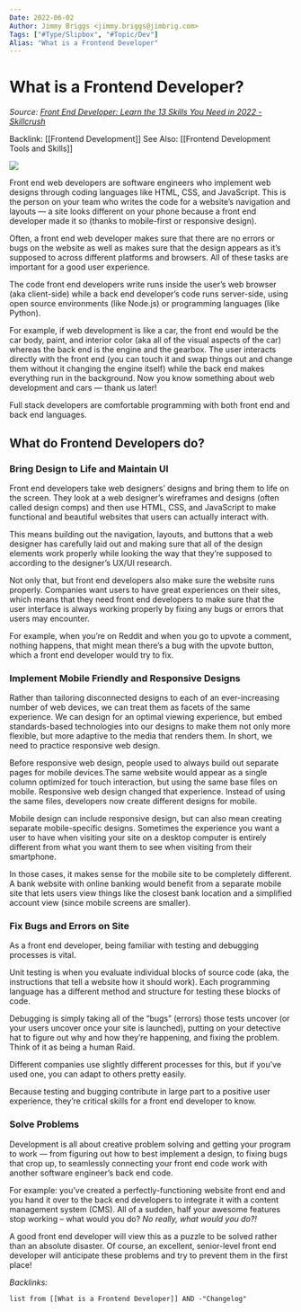 ```yaml
---
Date: 2022-06-02
Author: Jimmy Briggs <jimmy.briggs@jimbrig.com>
Tags: ["#Type/Slipbox", "#Topic/Dev"]
Alias: "What is a Frontend Developer"
---
```


# What is a Frontend Developer?

*Source: [Front End Developer: Learn the 13 Skills You Need in 2022 - Skillcrush](https://skillcrush.com/blog/skills-to-become-a-front-end-developer/)*

Backlink: [[Frontend Development]]
See Also: [[Frontend Development Tools and Skills]]

![](https://i.imgur.com/LSUUTzV.png)


Front end web developers are software engineers who implement web designs through coding languages like HTML, CSS, and JavaScript. This is the person on your team who writes the code for a website’s navigation and layouts — a site looks different on your phone because a front end developer made it so (thanks to mobile-first or responsive design).

Often, a front end web developer makes sure that there are no errors or bugs on the website as well as makes sure that the design appears as it’s supposed to across different platforms and browsers. All of these tasks are important for a good user experience.

The code front end developers write runs inside the user’s web browser (aka client-side) while a back end developer’s code runs server-side, using open source environments (like Node.js) or programming languages (like Python).

For example, if web development is like a car, the front end would be the car body, paint, and interior color (aka all of the visual aspects of the car) whereas the back end is the engine and the gearbox. The user interacts directly with the front end (you can touch it and swap things out and change them without it changing the engine itself) while the back end makes everything run in the background. Now you know something about web development and cars — thank us later!

Full stack developers are comfortable programming with both front end and back end languages.

## What do Frontend Developers do?

### Bring Design to Life and Maintain UI

Front end developers take web designers’ designs and bring them to life on the screen. They look at a web designer’s wireframes and designs (often called design comps) and then use HTML, CSS, and JavaScript to make functional and beautiful websites that users can actually interact with.

This means building out the navigation, layouts, and buttons that a web designer has carefully laid out and making sure that all of the design elements work properly while looking the way that they’re supposed to according to the designer’s UX/UI research.

Not only that, but front end developers also make sure the website runs properly. Companies want users to have great experiences on their sites, which means that they need front end developers to make sure that the user interface is always working properly by fixing any bugs or errors that users may encounter.

For example, when you’re on Reddit and when you go to upvote a comment, nothing happens, that might mean there’s a bug with the upvote button, which a front end developer would try to fix.

### Implement Mobile Friendly and Responsive Designs

Rather than tailoring disconnected designs to each of an ever-increasing number of web devices, we can treat them as facets of the same experience. We can design for an optimal viewing experience, but embed standards-based technologies into our designs to make them not only more flexible, but more adaptive to the media that renders them. In short, we need to practice responsive web design.

Before responsive web design, people used to always build out separate pages for mobile devices.The same website would appear as a single column optimized for touch interaction, but using the same base files on mobile. Responsive web design changed that experience. Instead of using the same files, developers now create different designs for mobile.

Mobile design can include responsive design, but can also mean creating separate mobile-specific designs. Sometimes the experience you want a user to have when visiting your site on a desktop computer is entirely different from what you want them to see when visiting from their smartphone.

In those cases, it makes sense for the mobile site to be completely different. A bank website with online banking would benefit from a separate mobile site that lets users view things like the closest bank location and a simplified account view (since mobile screens are smaller).

### Fix Bugs and Errors on Site

As a front end developer, being familiar with testing and debugging processes is vital.

Unit testing is when you evaluate individual blocks of source code (aka, the instructions that tell a website how it should work). Each programming language has a different method and structure for testing these blocks of code.

Debugging is simply taking all of the “bugs” (errors) those tests uncover (or your users uncover once your site is launched), putting on your detective hat to figure out why and how they’re happening, and fixing the problem. Think of it as being a human Raid.

Different companies use slightly different processes for this, but if you’ve used one, you can adapt to others pretty easily.

Because testing and bugging contribute in large part to a positive user experience, they’re critical skills for a front end developer to know.

### Solve Problems

Development is all about creative problem solving and getting your program to work — from figuring out how to best implement a design, to fixing bugs that crop up, to seamlessly connecting your front end code work with another software engineer’s back end code.

For example: you’ve created a perfectly-functioning website front end and you hand it over to the back end developers to integrate it with a content management system (CMS). All of a sudden, half your awesome features stop working – what would you do? _No really, what would you do?!_

A good front end developer will view this as a puzzle to be solved rather than an absolute disaster. Of course, an excellent, senior-level front end developer will anticipate these problems and try to prevent them in the first place!



*Backlinks:*

```dataview
list from [[What is a Frontend Developer]] AND -"Changelog"
```